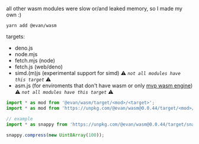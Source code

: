 all other wasm modules were slow or/and leaked memory, so I made my own :)

`yarn add @evan/wasm`

targets:
- deno.js
- node.mjs
- fetch.mjs (node)
- fetch.js (web/deno)
- simd.(m)js (experimental support for simd) ⚠️ *`not all modules have this target`* ⚠️
- asm.js (for enviroments that don't have wasm or only [mvp wasm engine](https://webassembly.org/roadmap/)) ⚠️ *`not all modules have this target`* ⚠️

```js
import * as mod from '@evan/wasm/target/<mod>/<target>';
import * as mod from 'https://unpkg.com/@evan/wasm@0.0.44/target/<mod>/<target>';

// example
import * as snappy from 'https://unpkg.com/@evan/wasm@0.0.44/target/snappy/deno.js';

snappy.compress(new Uint8Array(100));
```